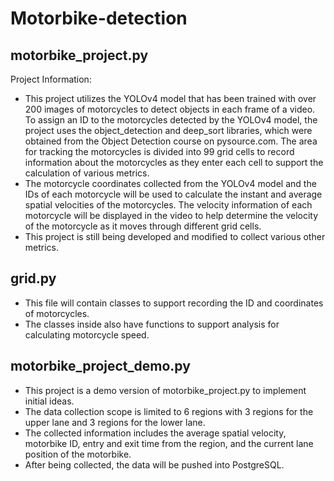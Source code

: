 # Motorbike-detection

## motorbike_project.py
Project Information:
+ This project utilizes the YOLOv4 model that has been trained with over 200 images of motorcycles to detect objects in each frame of a video. To assign an ID to the motorcycles detected by the YOLOv4 model, the project uses the object_detection and deep_sort libraries, which were obtained from the Object Detection course on pysource.com. The area for tracking the motorcycles is divided into 99 grid cells to record information about the motorcycles as they enter each cell to support the calculation of various metrics.
+ The motorcycle coordinates collected from the YOLOv4 model and the IDs of each motorcycle will be used to calculate the instant and average spatial velocities of the motorcycles. The velocity information of each motorcycle will be displayed in the video to help determine the velocity of the motorcycle as it moves through different grid cells.
+ This project is still being developed and modified to collect various other metrics.

## grid.py
+ This file will contain classes to support recording the ID and coordinates of motorcycles.
+ The classes inside also have functions to support analysis for calculating motorcycle speed.

## motorbike_project_demo.py
+ This project is a demo version of motorbike_project.py to implement initial ideas.
+ The data collection scope is limited to 6 regions with 3 regions for the upper lane and 3 regions for the lower lane.
+ The collected information includes the average spatial velocity, motorbike ID, entry and exit time from the region, and the current lane position of the motorbike.
+ After being collected, the data will be pushed into PostgreSQL.

